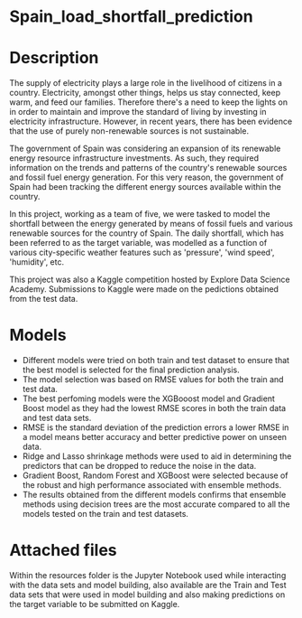 # Spain_load_shortfall_prediction

# Description

The supply of electricity plays a large role in the livelihood of citizens in a country. Electricity, amongst other things, helps us stay connected, keep warm, and feed our families. Therefore there's a need to keep the lights on in order to maintain and improve the standard of living by investing in electricity infrastructure. However, in recent years, there has been evidence that the use of purely non-renewable sources is not sustainable.

The government of Spain was considering an expansion of its renewable energy resource infrastructure investments. As such, they required information on the trends and patterns of the country's renewable sources and fossil fuel energy generation. For this very reason, the government of Spain had been tracking the different energy sources available within the country.

In this project, working as a team of five, we were tasked to model the shortfall between the energy generated by means of fossil fuels and various renewable sources  for the country of Spain. The daily shortfall, which has been referred to as the target variable, was modelled as a function of various city-specific weather features such as 'pressure', 'wind speed', 'humidity', etc.

This project was also a Kaggle competition hosted by Explore Data Science Academy. Submissions to Kaggle were made on the pedictions obtained from the test data.

# Models
* Different models were tried on both train and test dataset to ensure that the best model is selected for the final prediction analysis. 
* The model selection was based on RMSE values for both the train and test data. 
* The best perfoming models were the XGBooost model and Gradient Boost model as they had the lowest RMSE scores in both the train data and test data sets.
* RMSE is the standard deviation of the prediction errors a lower RMSE in a model means better accuracy and better predictive power on unseen data.
* Ridge and Lasso shrinkage methods were used to aid in determining the predictors that can be dropped to reduce the noise in the data. 
* Gradient Boost, Random Forest and XGBoost were selected because of the robust and high performance associated with ensemble methods. 
* The results obtained from the different models confirms that ensemble methods using decision trees are the most accurate compared to all the models tested on the train and test datasets. 

# Attached files
Within the resources folder is the Jupyter Notebook used while interacting with the data sets and model building, also available are the Train and Test data sets that were used in model building and also making predictions on the target variable to be submitted on Kaggle.  
